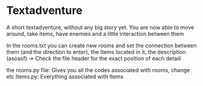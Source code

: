 # Textadventure
A short textadventure, without any big story yet. 
You are now able to move around, take items, have enemies and a little interaction between them

In the rooms.txt you can create new rooms and set the connection between them (and the direction to enter), the Items located in it, the description (asoasf) -> Check the file header for the exact position of each detaiil

the rooms.py file: Gives you all the codes associated with rooms, change etc
Items.py: Everything associated with Items
